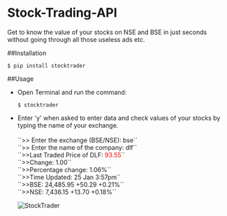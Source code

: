 # Stock-Trading-API

Get to know the value of your stocks on NSE and BSE in just seconds without going through all those useless ads etc.

##Installation

``$ pip install stocktrader``

##Usage
<ul>
<li>Open Terminal and run the command:</li>

``$ stocktrader``

<li> Enter 'y' when asked to enter data and check values of your stocks by typing the name of your exchange.</li>
<br>``>> Enter the exchange (BSE/NSE): bse``
<br>``>> Enter the name of the company: dlf``
<br>``>>Last Traded Price of DLF: <font color="red">93.55</font>``
<br>``>>Change: 1.00``
<br>``>>Percentage change: 1.06%``
<br>``>>Time Updated: 25 Jan 3:57pm``
<br>``>>BSE: 24,485.95   +50.29   +0.21%``
<br>``>>NSE: 7,436.15    +13.70    +0.18%``

![StockTrader](http://i.imgur.com/jXOVE9R.png "Screenshot of the terminal")
